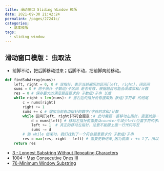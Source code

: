 ```yaml
---
title: 滑动窗口 Sliding Window 模版
date: 2021-09-30 21:42:24
permalink: /pages/27241c/
categories:
  - 基本模版
tags:
  - sliding window
---
```

## 滑动窗口模版： 虫取法
- 前脚不动，把后脚移动过来；后脚不动，把前脚向前移动。
```python
def findSubArray(nums):
    left, right = 0, 0 # 双指针，表示当前遍历的区间[left, right]，闭区间
    sums = 0 # 用于统计 子数组/子区间 是否有效，根据题目可能会改成求和/计数
    res = 0 # 保存最大的满足题目要求的 子数组/子串 长度
    while right < len(nums): # 当右边的指针没有搜索到 数组/字符串 的结尾
        c = nums[right]
        right += 1
        sums += c # 增加当前右边指针的数字/字符的求和/计数
        while 区间[left, right]不符合题意：# 此时需要一直移动左指针，直至找到一个符合题意的区间
            d = nums[left] # 移动左指针前需要从counter中减少left位置字符的求和/计数
            left += 1  # 真正的移动左指针，注意不能跟上面一行代码写反
            sums -= d
        # 到 while 结束时，我们找到了一个符合题意要求的 子数组/子串
        res = max(res, right - left) # 需要更新结果,因为前面 r += 1了，所以这里距离就是r-l
    return res
```
- [3 - Longest Substring Without Repeating Characters](https://emmableu.github.io/leetcode-note-site/pages/d66aaa/)
- [1004 - Max Consecutive Ones III](https://emmableu.github.io/leetcode-note-site/pages/99a1b7/)
- [76-Minimum Window Substring](https://emmableu.github.io/leetcode-note-site/pages/28a3e1)
